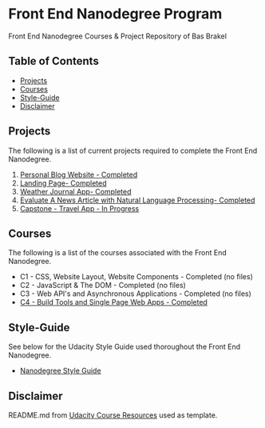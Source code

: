 # Front End Nanodegree Program

Front End Nanodegree Courses & Project Repository of Bas Brakel

## Table of Contents

* [Projects](#projects)
* [Courses](#courses)
* [Style-Guide](#style-guide)
* [Disclaimer](#disclaimer)

## Projects

The following is a list of current projects required to complete the Front End Nanodegree.

1. [Personal Blog Website - Completed](https://github.com/bbrakel/Udacity/tree/master/projects/personal-blog-website)
2. [Landing Page- Completed](https://github.com/bbrakel/Udacity/tree/master/projects/landing-page)
3. [Weather Journal App- Completed](https://github.com/bbrakel/Udacity/tree/master/projects/weather-journal-app)
4. [Evaluate A News Article with Natural Language Processing- Completed](https://github.com/bbrakel/Udacity/tree/master/projects/evaluate-news-nlp)
5. [Capstone - Travel App - In Progress](https://github.com/bbrakel/Udacity/tree/master/projects/fend-capstone-travel-app)

## Courses

The following is a list of the courses associated with the Front End Nanodegree.

* C1 - CSS, Website Layout, Website Components - Completed (no files)
* C2 - JavaScript & The DOM - Completed (no files)
* C3 - Web API's and Asynchronous Applications - Completed (no files)
* [C4 - Build Tools and Single Page Web Apps - Completed](https://github.com/bbrakel/Udacity/tree/master/courses/c4)

## Style-Guide

See below for the Udacity Style Guide used thoroughout the Front End Nanodegree.

* [Nanodegree Style Guide](http://udacity.github.io/frontend-nanodegree-styleguide/)

## Disclaimer

README.md from [Udacity Course Resources](https://github.com/udacity/fend/tree/refresh-2019) used as template.